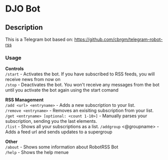 # DJO Bot

## Description

  This is a Telegram bot based on: https://github.com/cbrgm/telegram-robot-rss

### Usage

**Controls**  
`/start` - Activates the bot. If you have subscribed to RSS feeds, you will receive news from now on  
`/stop` - Deactivates the bot. You won't receive any messages from the bot until you activate the bot again using the start comand

**RSS Management**  
`/add <url> <entryname>` - Adds a new subscription to your list.  
`/remove <entryname>` - Removes an exisiting subscription from your list.  
`/get <entryname> [optional: <count 1-10>]` - Manually parses your subscription, sending you the last <count> elements.  
`/list` - Shows all your subscriptions as a list.
`/addgroup` <url> <@groupname> - Adds a feed url and sends updates to a supergroup

**Other**  
`/about` - Shows some information about RobotRSS Bot  
`/help` - Shows the help menue
